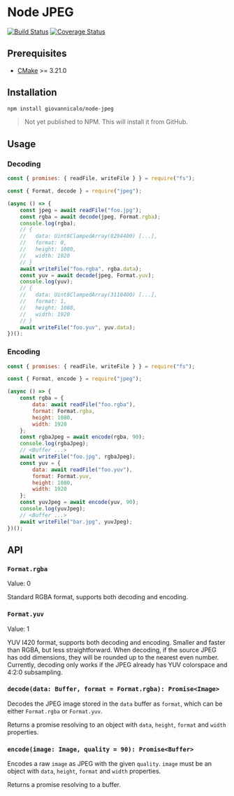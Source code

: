 # Node JPEG

[![Build Status](https://github.com/giovannicalo/node-jpeg/actions/workflows/build.yml/badge.svg)](https://github.com/giovannicalo/node-jpeg/actions/workflows/build.yml)
[![Coverage Status](https://coveralls.io/repos/github/giovannicalo/node-jpeg/badge.svg)](https://coveralls.io/github/giovannicalo/node-jpeg)

## Prerequisites

* [CMake](https://cmake.org) >= 3.21.0

## Installation

```bash
npm install giovannicalo/node-jpeg
```

> Not yet published to NPM. This will install it from GitHub.

## Usage

### Decoding

```javascript
const { promises: { readFile, writeFile } } = require("fs");

const { Format, decode } = require("jpeg");

(async () => {
    const jpeg = await readFile("foo.jpg");
    const rgba = await decode(jpeg, Format.rgba);
    console.log(rgba);
    // {
    //   data: Uint8ClampedArray(8294400) [...],
    //   format: 0,
    //   height: 1080,
    //   width: 1920
    // }
    await writeFile("foo.rgba", rgba.data);
    const yuv = await decode(jpeg, Format.yuv);
    console.log(yuv);
    // {
    //   data: Uint8ClampedArray(3110400) [...],
    //   format: 1,
    //   height: 1080,
    //   width: 1920
    // }
    await writeFile("foo.yuv", yuv.data);
})();
```

### Encoding

```javascript
const { promises: { readFile, writeFile } } = require("fs");

const { Format, encode } = require("jpeg");

(async () => {
    const rgba = {
        data: await readFile("foo.rgba"),
        format: Format.rgba,
        height: 1080,
        width: 1920
    };
    const rgbaJpeg = await encode(rgba, 90);
    console.log(rgbaJpeg);
    // <Buffer ...>
    await writeFile("foo.jpg", rgbaJpeg);
    const yuv = {
        data: await readFile("foo.yuv"),
        format: Format.yuv,
        height: 1080,
        width: 1920
    };
    const yuvJpeg = await encode(yuv, 90);
    console.log(yuvJpeg);
    // <Buffer ...>
    await writeFile("bar.jpg", yuvJpeg);
})();
```

## API

### `Format.rgba`

Value: 0

Standard RGBA format, supports both decoding and encoding.

### `Format.yuv`

Value: 1

YUV I420 format, supports both decoding and encoding. Smaller and faster than RGBA, but less straightforward. When decoding, if the source JPEG has odd dimensions, they will be rounded up to the nearest even number. Currently, decoding only works if the JPEG already has YUV colorspace and 4:2:0 subsampling.

### `decode(data: Buffer, format = Format.rgba): Promise<Image>`

Decodes the JPEG image stored in the `data` buffer as `format`, which can be either `Format.rgba` or `Format.yuv`.

Returns a promise resolving to an object with `data`, `height`, `format` and `width` properties.

### `encode(image: Image, quality = 90): Promise<Buffer>`

Encodes a raw `image` as JPEG with the given `quality`. `image` must be an object with `data`, `height`, `format` and `width` properties.

Returns a promise resolving to a buffer.
